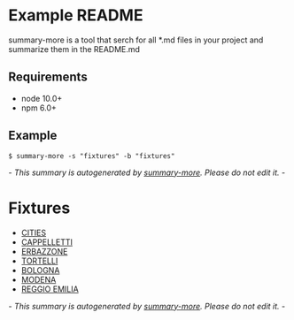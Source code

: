 # Example README
summary-more is a tool that serch for all *.md files in your project and summarize them in the README.md

## Requirements
* node 10.0+
* npm 6.0+

## Example

```
$ summary-more -s "fixtures" -b "fixtures"
```

*- This summary is autogenerated by [summary-more](https://github.com/silversonicaxel/summary-more). Please do not edit it. -*
# Fixtures
* [CITIES](CITIES.md)
* [CAPPELLETTI](food/CAPPELLETTI.md)
* [ERBAZZONE](food/ERBAZZONE.md)
* [TORTELLI](food/TORTELLI.md)
* [BOLOGNA](the&#32;maps/BOLOGNA.md)
* [MODENA](the&#32;maps/MODENA.md)
* [REGGIO EMILIA](the&#32;maps/REGGIO&#32;EMILIA.md)

*- This summary is autogenerated by [summary-more](https://github.com/silversonicaxel/summary-more). Please do not edit it. -*
